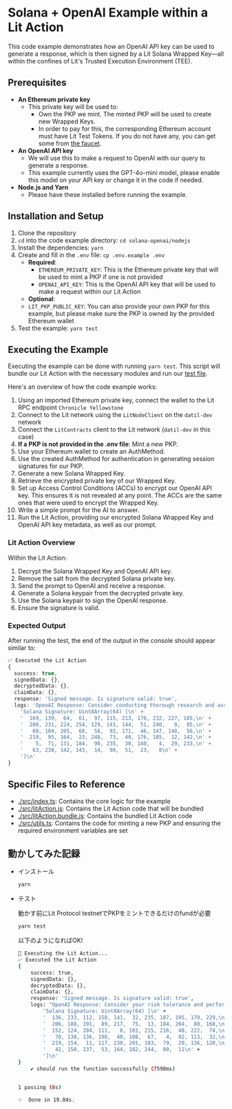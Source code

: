# Solana + OpenAI Example within a Lit Action

This code example demonstrates how an OpenAI API key can be used to generate a response, which is then signed by a Lit Solana Wrapped Key—all within the confines of Lit's Trusted Execution Environment (TEE).

## Prerequisites

- **An Ethereum private key**
  - This private key will be used to:
    - Own the PKP we mint. The minted PKP will be used to create new Wrapped Keys.
    - In order to pay for this, the corresponding Ethereum account must have Lit Test Tokens. If you do not have any, you can get some from [the faucet](https://chronicle-yellowstone-faucet.getlit.dev/).
- **An OpenAI API key**
    - We will use this to make a request to OpenAI with our query to generate a response.
    - This example currently uses the GPT-4o-mini model, please enable this model on your API key or change it in the code if needed.
- **Node.js and Yarn**
    - Please have these installed before running the example.

## Installation and Setup

1. Clone the repository
2. `cd` into the code example directory: `cd solana-openai/nodejs`
3. Install the dependencies: `yarn`
4. Create and fill in the `.env` file: `cp .env.example .env`
    -  **Required**:
        - `ETHEREUM_PRIVATE_KEY`: This is the Ethereum private key that will be used to mint a PKP if one is not provided
        - `OPENAI_API_KEY`: This is the OpenAI API key that will be used to make a request within our Lit Action
    - **Optional**:
    - `LIT_PKP_PUBLIC_KEY`: You can also provide your own PKP for this example, but please make sure the PKP is owned by the provided Ethereum wallet
5. Test the example: `yarn test`

## Executing the Example

Executing the example can be done with running `yarn test`. This script will bundle our Lit Action with the necessary modules and run our [test file](./test/decryptApiKeyInActionTest.spec.ts).

Here's an overview of how the code example works:

1. Using an imported Ethereum private key, connect the wallet to the Lit RPC endpoint `Chronicle Yellowstone`
2. Connect to the Lit network using the `LitNodeClient` on the `datil-dev` network
3. Connect the `LitContracts` client to the Lit network (`datil-dev` in this case)
4. **If a PKP is not provided in the .env file**: Mint a new PKP.
5. Use your Ethereum wallet to create an AuthMethod.
6. Use the created AuthMethod for authentication in generating session signatures for our PKP.
7. Generate a new Solana Wrapped Key.
8. Retrieve the encrypted private key of our Wrapped Key.
9. Set up Access Control Conditions (ACCs) to encrypt our OpenAI API key. This ensures it is not revealed at any point. The ACCs are the same ones that were used to encrypt the Wrapped Key.
10. Write a simple prompt for the AI to answer.
11. Run the Lit Action, providing our encrypted Solana Wrapped Key and OpenAI API key metadata, as well as our prompt.

### Lit Action Overview

Within the Lit Action:

1. Decrypt the Solana Wrapped Key and OpenAI API key.
2. Remove the salt from the decrypted Solana private key.
3. Send the prompt to OpenAI and receive a response.
4. Generate a Solana keypair from the decrypted private key.
5. Use the Solana keypair to sign the OpenAI response.
6. Ensure the signature is valid.

### Expected Output

After running the test, the end of the output in the console should appear similar to:

```ts
✅ Executed the Lit Action
{
  success: true,
  signedData: {},
  decryptedData: {},
  claimData: {},
  response: 'Signed message. Is signature valid: true',
  logs: 'OpenAI Response: Consider conducting thorough research and assessing market trends before making your decision on DogeCoin.\n' +
    'Solana Signature: Uint8Array(64) [\n' +
    '  169, 139,  64,  61,  97, 115, 213, 176, 232, 227, 185,\n' +
    '  208, 231, 224, 254, 129, 141, 144,  51, 240,   0,  85,\n' +
    '   60, 104, 205,  68,  58,  92, 171,  46, 147, 148,  56,\n' +
    '  219,  95, 164,  23, 248,  73,  40, 176, 185,  12, 142,\n' +
    '    5,  71, 131, 184,  90, 235,  30, 140,   4,  29, 233,\n' +
    '   63, 238, 142, 143,  14,  98,  51,  23,   8\n' +
    ']\n'
}
```

## Specific Files to Reference

- [./src/index.ts](./src/index.ts): Contains the core logic for the example
- [./src/litAction.js](./src/litAction.js): Contains the Lit Action code that will be bundled
- [./src/litAction.bundle.js](./src/litAction.bundle.js): Contains the bundled Lit Action code
- [./src/utils.ts](./src/utils.ts): Contains the code for minting a new PKP and ensuring the required environment variables are set


## 動かしてみた記録

- インストール

    ```bash
    yarn 
    ```

- テスト

    動かす前にLit Protocol testnetでPKPをミントできるだけのfundが必要

    ```bash
    yarn test
    ```

    以下のようになればOK!

    ```bash
    🔄 Executing the Lit Action...
    ✅ Executed the Lit Action
    {
        success: true,
        signedData: {},
        decryptedData: {},
        claimData: {},
        response: 'Signed message. Is signature valid: true',
        logs: "OpenAI Response: Consider your risk tolerance and perform thorough research, as DogeCoin's price can be highly volatile and influenced by market sentiment.\n" +
            'Solana Signature: Uint8Array(64) [\n' +
            '  136, 233, 112, 158, 141,  32, 235, 187, 195, 179, 229,\n' +
            '  206, 188, 191,  89, 217,  75,  13, 184, 204,  80, 168,\n' +
            '  152, 124, 204, 111,   8, 101, 215, 216,  48, 222,  74,\n' +
            '   70, 138, 136, 198,  40, 108,  67,   4,  92, 113,  32,\n' +
            '  219, 154,  11, 117, 230, 201, 183,  79,  20, 136, 120,\n' +
            '   42, 150, 137,  53, 164, 182, 244,  80,  11\n' +
            ']\n'
    }
        ✔ should run the function successfully (7598ms)


    1 passing (8s)

    ✨  Done in 19.84s.
    ```